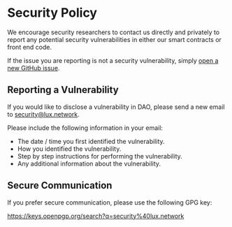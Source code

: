 # Security Policy

We encourage security researchers to contact us directly and privately to report any potential security vulnerabilities in either our smart contracts or front end code.

If the issue you are reporting is not a security vulnerability, simply [open a new GitHub issue](https://github.com/luxdao/contracts/issues/new).

## Reporting a Vulnerability

If you would like to disclose a vulnerability in DAO, please send a new email to [security@lux.network](mailto:security@lux.network).

Please include the following information in your email:

- The date / time you first identified the vulnerability.
- How you identified the vulnerability.
- Step by step instructions for performing the vulnerability.
- Any additional information about the vulnerability.

## Secure Communication

If you prefer secure communication, please use the following GPG key:

https://keys.openpgp.org/search?q=security%40lux.network
